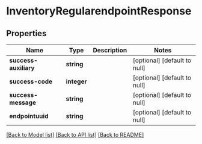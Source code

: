 # InventoryRegularendpointResponse

## Properties
Name | Type | Description | Notes
------------ | ------------- | ------------- | -------------
**success-auxiliary** | **string** |  | [optional] [default to null]
**success-code** | **integer** |  | [optional] [default to null]
**success-message** | **string** |  | [optional] [default to null]
**endpointuuid** | **string** |  | [optional] [default to null]

[[Back to Model list]](../README.md#documentation-for-models) [[Back to API list]](../README.md#documentation-for-api-endpoints) [[Back to README]](../README.md)


